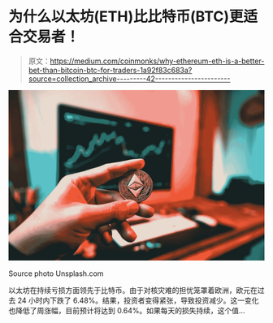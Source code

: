 # 为什么以太坊(ETH)比比特币(BTC)更适合交易者！

> 原文：<https://medium.com/coinmonks/why-ethereum-eth-is-a-better-bet-than-bitcoin-btc-for-traders-1a92f83c683a?source=collection_archive---------42----------------------->

![](img/2d0f05e88f8870a227667170fe613794.png)

Source photo Unsplash.com

以太坊在持续亏损方面领先于比特币。由于对核灾难的担忧笼罩着欧洲，欧元在过去 24 小时内下跌了 6.48%。结果，投资者变得紧张，导致投资减少。这一变化也降低了周涨幅，目前预计将达到 0.64%。如果每天的损失持续，这个值…